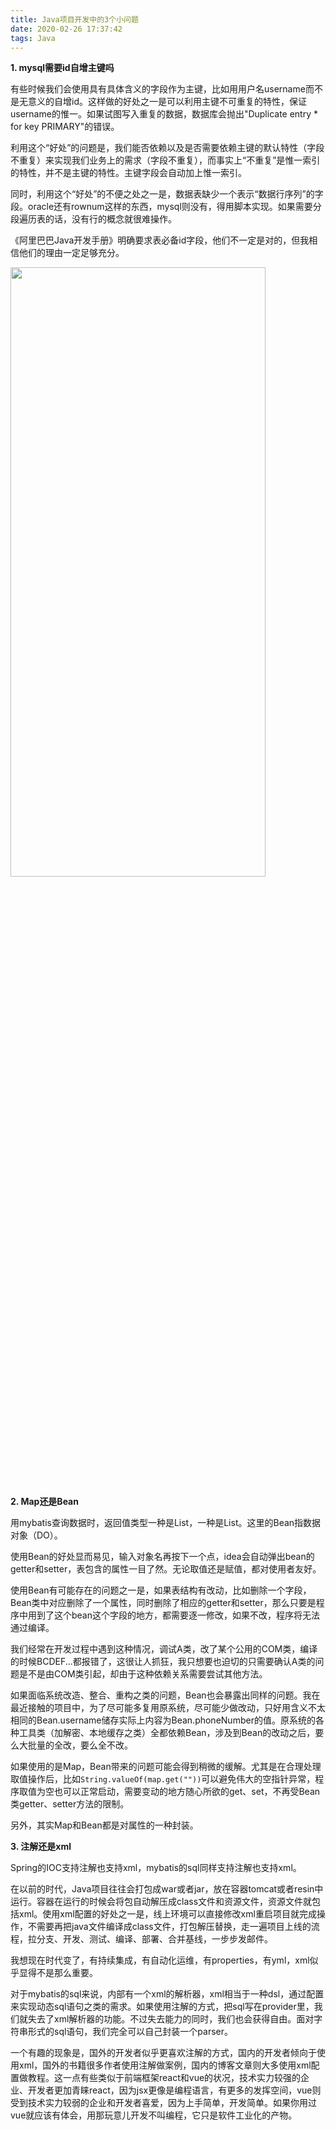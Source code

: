 ```yaml
---
title: Java项目开发中的3个小问题
date: 2020-02-26 17:37:42
tags: Java
---
```


**1. mysql需要id自增主键吗**

有些时候我们会使用具有具体含义的字段作为主键，比如用用户名username而不是无意义的自增id。这样做的好处之一是可以利用主键不可重复的特性，保证username的惟一。如果试图写入重复的数据，数据库会抛出"Duplicate entry * for key PRIMARY"的错误。

利用这个“好处”的问题是，我们能否依赖以及是否需要依赖主键的默认特性（字段不重复）来实现我们业务上的需求（字段不重复），而事实上“不重复”是惟一索引的特性，并不是主键的特性。主键字段会自动加上惟一索引。

同时，利用这个“好处”的不便之处之一是，数据表缺少一个表示“数据行序列”的字段。oracle还有rownum这样的东西，mysql则没有，得用脚本实现。如果需要分段遍历表的话，没有行的概念就很难操作。

《阿里巴巴Java开发手册》明确要求表必备id字段，他们不一定是对的，但我相信他们的理由一定足够充分。

<img src="id.png" width="90%" height="50%" />

**2. Map还是Bean**

用mybatis查询数据时，返回值类型一种是List<Map>，一种是List<Bean>。这里的Bean指数据对象（DO）。

使用Bean的好处显而易见，输入对象名再按下一个点，idea会自动弹出bean的getter和setter，表包含的属性一目了然。无论取值还是赋值，都对使用者友好。

使用Bean有可能存在的问题之一是，如果表结构有改动，比如删除一个字段，Bean类中对应删除了一个属性，同时删除了相应的getter和setter，那么只要是程序中用到了这个bean这个字段的地方，都需要逐一修改，如果不改，程序将无法通过编译。

我们经常在开发过程中遇到这种情况，调试A类，改了某个公用的COM类，编译的时候BCDEF...都报错了，这很让人抓狂，我只想要也迫切的只需要确认A类的问题是不是由COM类引起，却由于这种依赖关系需要尝试其他方法。

如果面临系统改造、整合、重构之类的问题，Bean也会暴露出同样的问题。我在最近接触的项目中，为了尽可能多复用原系统，尽可能少做改动，只好用含义不太相同的Bean.username储存实际上内容为Bean.phoneNumber的值。原系统的各种工具类（加解密、本地缓存之类）全都依赖Bean，涉及到Bean的改动之后，要么大批量的全改，要么全不改。

如果使用的是Map，Bean带来的问题可能会得到稍微的缓解。尤其是在合理处理取值操作后，比如`String.valueOf(map.get(""))`可以避免伟大的空指针异常，程序取值为空也可以正常启动，需要变动的地方随心所欲的get、set，不再受Bean类getter、setter方法的限制。

另外，其实Map和Bean都是对属性的一种封装。

**3. 注解还是xml**

Spring的IOC支持注解也支持xml，mybatis的sql同样支持注解也支持xml。

在以前的时代，Java项目往往会打包成war或者jar，放在容器tomcat或者resin中运行。容器在运行的时候会将包自动解压成class文件和资源文件，资源文件就包括xml。使用xml配置的好处之一是，线上环境可以直接修改xml重启项目就完成操作，不需要再把java文件编译成class文件，打包解压替换，走一遍项目上线的流程，拉分支、开发、测试、编译、部署、合并基线，一步步发邮件。

我想现在时代变了，有持续集成，有自动化运维，有properties，有yml，xml似乎显得不是那么重要。

对于mybatis的sql来说，内部有一个xml的解析器，xml相当于一种dsl，通过配置来实现动态sql语句之类的需求。如果使用注解的方式，把sql写在provider里，我们就失去了xml解析器的功能。不过失去能力的同时，我们也会获得自由。面对字符串形式的sql语句，我们完全可以自己封装一个parser。

一个有趣的现象是，国外的开发者似乎更喜欢注解的方式，国内的开发者倾向于使用xml，国外的书籍很多作者使用注解做案例，国内的博客文章则大多使用xml配置做教程。这一点有些类似于前端框架react和vue的状况，技术实力较强的企业、开发者更加青睐react，因为jsx更像是编程语言，有更多的发挥空间，vue则受到技术实力较弱的企业和开发者喜爱，因为上手简单，开发简单。如果你用过vue就应该有体会，用那玩意儿开发不叫编程，它只是软件工业化的产物。

